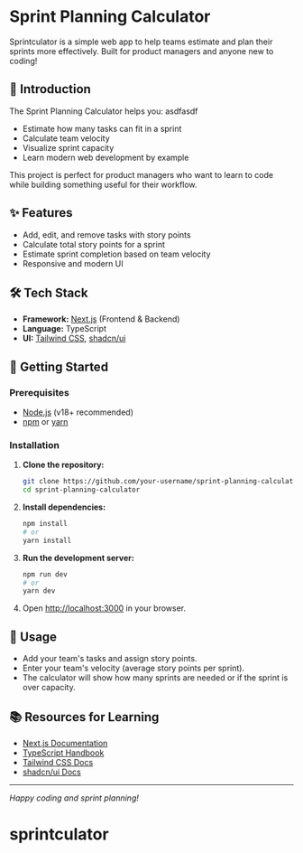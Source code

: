 # Sprint Planning Calculator

Sprintculator is a simple web app to help teams estimate and plan their sprints more effectively. Built for product managers and anyone new to coding!

## 🚀 Introduction

The Sprint Planning Calculator helps you: asdfasdf
- Estimate how many tasks can fit in a sprint
- Calculate team velocity
- Visualize sprint capacity
- Learn modern web development by example

This project is perfect for product managers who want to learn to code while building something useful for their workflow.

## ✨ Features
- Add, edit, and remove tasks with story points
- Calculate total story points for a sprint
- Estimate sprint completion based on team velocity
- Responsive and modern UI

## 🛠️ Tech Stack
- **Framework:** [Next.js](https://nextjs.org/) (Frontend & Backend)
- **Language:** TypeScript
- **UI:** [Tailwind CSS](https://tailwindcss.com/), [shadcn/ui](https://ui.shadcn.com/)

## 🏁 Getting Started

### Prerequisites
- [Node.js](https://nodejs.org/) (v18+ recommended)
- [npm](https://www.npmjs.com/) or [yarn](https://yarnpkg.com/)

### Installation
1. **Clone the repository:**
   ```bash
   git clone https://github.com/your-username/sprint-planning-calculator.git
   cd sprint-planning-calculator
   ```
2. **Install dependencies:**
   ```bash
   npm install
   # or
   yarn install
   ```
3. **Run the development server:**
   ```bash
   npm run dev
   # or
   yarn dev
   ```
4. Open [http://localhost:3000](http://localhost:3000) in your browser.

## 📖 Usage
- Add your team's tasks and assign story points.
- Enter your team's velocity (average story points per sprint).
- The calculator will show how many sprints are needed or if the sprint is over capacity.

## 📚 Resources for Learning
- [Next.js Documentation](https://nextjs.org/docs)
- [TypeScript Handbook](https://www.typescriptlang.org/docs/)
- [Tailwind CSS Docs](https://tailwindcss.com/docs)
- [shadcn/ui Docs](https://ui.shadcn.com/docs)

---

*Happy coding and sprint planning!*
# sprintculator
